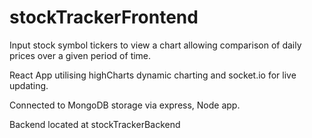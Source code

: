 # stockTrackerFrontend

Input stock symbol tickers to view a chart allowing comparison of daily prices over a given period of time.

React App utilising highCharts dynamic charting and socket.io for live updating.

Connected to MongoDB storage via express, Node app.

Backend located at stockTrackerBackend
